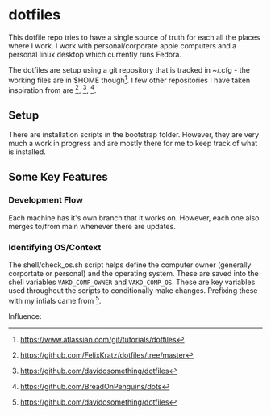 # dotfiles


This dotfile repo tries to have a single source of truth for each all the places where I work. I work with personal/corporate apple computers and a personal linux desktop which currently runs Fedora.

The dotfiles are setup using a git repository that is tracked in ~/.cfg - the working files are in $HOME though[^1]. I few other repositories I have taken inspiration from are [^2], [^3], [^4]. 

## Setup


There are installation scripts in the bootstrap folder. However, they are very much a work in progress and are mostly there for me to keep track of what is installed.


## Some Key Features

### Development Flow

Each machine has it's own branch that it works on. However, each one also merges to/from main whenever there are updates.

### Identifying OS/Context

The shell/check_os.sh script helps define the computer owner (generally corportate or personal) and the operating system. These are saved into the shell variables `VAKD_COMP_OWNER` and `VAKD_COMP_OS`. These are key variables used throughout the scripts to conditionally make changes. Prefixing these with my intials came from [^3].




Influence:


[^1]: https://www.atlassian.com/git/tutorials/dotfiles
[^2]: https://github.com/FelixKratz/dotfiles/tree/master
[^3]: https://github.com/davidosomething/dotfiles
[^4]: https://github.com/BreadOnPenguins/dots

